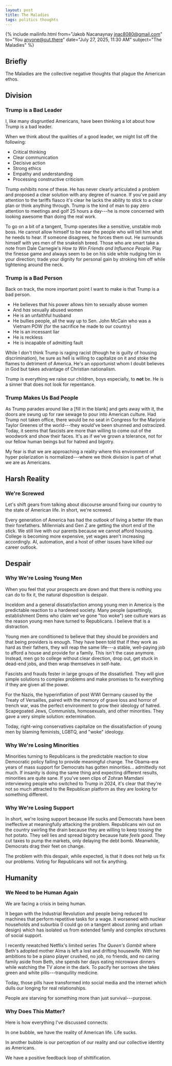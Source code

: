 ```yaml
---
layout: post
title: The Maladies
tags: politics thoughts
---
```


{% include mailinfo.html from="Jakob Nacanaynay <jnac8080@gmail.com>" to="You <anyone@out.there>" date="July 27, 2025, 11:30 AM" subject="The Maladies" %}

## Briefly

The Maladies are the collective negative thoughts that plague the American ethos.

## Division

### Trump is a Bad Leader

I, like many disgruntled Americans, have been thinking a lot about how Trump is a bad leader.

When we think about the qualities of a good leader, we might list off the following:

- Critical thinking
- Clear communication
- Decisive action
- Strong ethics
- Empathy and understanding
- Processing constructive criticism

Trump exhibits none of these. He has never clearly articulated a problem and proposed a clear solution with any degree of nuance. If you've paid any attention to the tariffs fiasco it's clear he lacks the ability to stick to a clear plan or think anything through. Trump is the kind of man to pay zero attention to meetings and golf 25 hours a day---he is more concerned with looking awesome than doing the real work.

To go on a bit of a tangent, Trump operates like a sensitive, unstable mob boss. He cannot allow himself to be near the people who will tell him what he needs to hear. If someone disagrees, he forces them out. He surrounds himself with yes men of the snakeish breed. Those who are smart take a note from Dale Carnegie's *How to Win Friends and Influence People*. Play the finesse game and always seem to be on his side while nudging him in your direction; trade your dignity for personal gain by stroking him off while tightening around the neck.

### Trump is a Bad Person

Back on track, the more important point I want to make is that Trump is a bad person.

- He believes that his power allows him to sexually abuse women
- And *has* sexually abused women
- He is an unfaithful husband
- He bullies people, all the way up to Sen. John McCain who was a Vietnam POW (for the sacrifice he made to our country)
- He is an incessant liar
- He is reckless
- He is incapable of admitting fault

While I don't think Trump is raging racist (though he is guilty of housing discrimination), he sure as hell is willing to capitalize on it and stoke the flames to detriment of America. He's an opportunist whom I doubt believes in God but takes advantage of Christian nationalism.

Trump is everything we raise our children, boys especially, to **not** be. He is a sinner that does not look for repentance.

### Trump Makes Us Bad People

As Trump parades around like a [fill in the blank] and gets away with it, the doors are swung up for raw sewage to pour into American culture. Had Trump not taken office, there would be no seat in Congress for the Marjorie Taylor Greenes of the world---they would've been shunned and ostracized. Today, it seems that fascists are more than willing to come out of the woodwork and show their faces. It's as if we've grown a tolerance, not for our fellow human beings but for hatred and bigotry.

My fear is that we are approaching a reality where this environment of hyper polarization is normalized---where we think division is part of what we are as Americans.

## Harsh Reality

### We're Screwed

Let's shift gears from talking about discourse around fixing our country to the state of American life. In short, we're screwed.

Every generation of America has had the outlook of living a better life than their forefathers. Millennials and Gen Z are getting the short end of the stick. We still live with our parents because we cannot afford housing. College is becoming more expensive, yet wages aren't increasing accordingly. AI, automation, and a host of other issues have killed our career outlook.



## Despair

### Why We're Losing Young Men

When you feel that your prospects are down and that there is nothing you can do to fix it, the natural disposition is despair.

Inceldom and a general dissatisfaction among young men in America is the predictable reaction to a hardened society. Many people (upsettingly, establishment Dems who claim we've gone "too woke") see culture wars as the reason young men have turned to Republicans. I believe that is a distraction.

Young men are conditioned to believe that they should be providers and that being providers is enough. They have been told that if they work as hard as their fathers, they will reap the same life---a stable, well-paying job to afford a house and provide for a family. This isn't the case anymore. Instead, men go to college without clear direction, drop out, get stuck in dead-end jobs, and then wrap themselves in self-hate.

Fascists and frauds fester in large groups of the dissatisfied. They will give simple solutions to complex problems and make promises to fix everything if they are given all the power.

For the Nazis, the hyperinflation of post WWI Germany caused by the Treaty of Versailles, paired with the memory of grave loss and horror of trench war, was the perfect environment to grow their ideology of hatred. Scapegoated Jews, Communists, homosexuals, and other minorities. They gave a very simple solution: extermination.

Today, right-wing conservatives capitalize on the dissatisfaction of young men by blaming feminists, LGBTQ, and "woke" ideology.

### Why We're Losing Minorities

Minorities turning to Republicans is the predictable reaction to slow Democratic policy failing to provide meaningful change. The Obama-era years of mass support for Democrats has gotten minorities... admittedly not much. If insanity is doing the same thing and expecting different results, minorities are quite sane. If you've seen clips of Zohran Mamdani interviewing people who switched to Trump in 2024, it's clear that they're not so much attracted to the Republican platform as they are looking for something different.

### Why We're Losing Support

In short, we're losing support because life sucks and Democrats have been ineffective at meaningfully attacking the problem. Republicans win out on the country swirling the drain because they are willing to keep tossing the hot potato. They sell lies and spread bigotry because hate *feels good*. They cut taxes to pump the markets, only delaying the debt bomb. Meanwhile, Democrats drag their feet on change.

The problem with this despair, while expected, is that it does not help us fix our problems. Voting for Republicans will not fix anything.

## Humanity

### We Need to be Human Again

We are facing a crisis in being human.

It began with the Industrial Revolution and people being reduced to machines that perform repetitive tasks for a wage. It worsened with nuclear households and suburbia (I could go on a tangent about zoning and urban design) which has isolated us from extended family and complex structures of social support.

I recently rewatched Netflix's limited series *The Queen's Gambit* where Beth's adopted mother Alma is left a lost and drifting housewife. With her ambitions to be a piano player crushed, no job, no friends, and no caring family aside from Beth, she spends her days eating microwave dinners while watching the TV alone in the dark. To pacify her sorrows she takes green and white pills---tranquility medicine.

Today, those pills have transformed into social media and the internet which dulls our longing for real relationships.

People are starving for something more than just survival---purpose.

### Why Does This Matter?

Here is how everything I've discussed connects:

In one bubble, we have the reality of American life. Life sucks.

In another bubble is our perception of our reality and our collective identity as Americans.

We have a positive feedback loop of shittification.